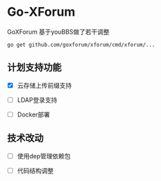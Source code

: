 # Go-XForum
GoXForum 基于youBBS做了若干调整

```
go get github.com/goxforum/xforum/cmd/xforum/...
```

## 计划支持功能
- [x] 云存储上传前缀支持
- [ ] LDAP登录支持
- [ ] Docker部署


## 技术改动
- [ ] 使用dep管理依赖包
- [ ] 代码结构调整


